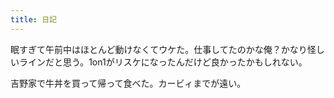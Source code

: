 ```yaml
---
title: 日記
---
```


眠すぎて午前中はほとんど動けなくてウケた。仕事してたのかな俺？かなり怪しいラインだと思う。1on1がリスケになったんだけど良かったかもしれない。

吉野家で牛丼を買って帰って食べた。カービィまでが遠い。